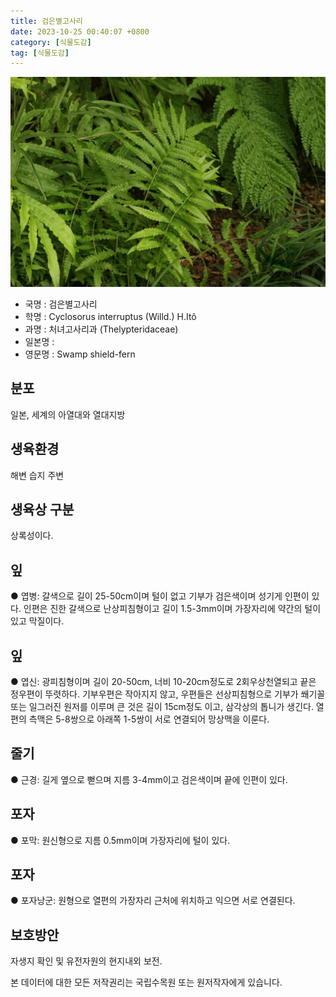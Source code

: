 ```yaml
---
title: 검은별고사리
date: 2023-10-25 00:40:07 +0800
category: [식물도감]
tag: [식물도감]
---
```




![검은별고사리](/assets/img/fileUpload/plants/basic/Davalliaceae/Thelypteris/23016/23016_1_th2.jpg)
- 국명 : 검은별고사리
- 학명 : Cyclosorus interruptus (Willd.) H.Itô
- 과명 : 처녀고사리과 (Thelypteridaceae)
- 일본명 : 
- 영문명 : Swamp shield-fern


## 분포
일본, 세계의 아열대와 열대지방
## 생육환경
해변 습지 주변
## 생육상 구분
상록성이다. 
## 잎
● 엽병: 갈색으로 길이 25-50cm이며 털이 없고 기부가 검은색이며 성기게 인편이 있다. 인편은 진한 갈색으로 난상피침형이고 길이 1.5-3mm이며 가장자리에 약간의 털이 있고 막질이다.
## 잎
● 엽신: 광피침형이며 길이 20-50cm, 너비 10-20cm정도로 2회우상천열되고 끝은 정우편이 뚜렷하다. 기부우편은 작아지지 않고, 우편들은 선상피침형으로 기부가 쐐기꼴 또는 일그러진 원저를 이루며 큰 것은 길이 15cm정도 이고, 삼각상의 톱니가 생긴다. 열편의 측맥은 5-8쌍으로 아래쪽 1-5쌍이 서로 연결되어 망상맥을 이룬다. 
## 줄기
● 근경: 길게 옆으로 뻗으며 지름 3-4mm이고 검은색이며 끝에 인편이 있다. 
## 포자
● 포막: 원신형으로 지름 0.5mm이며 가장자리에 털이 있다. 
## 포자
● 포자낭군: 원형으로 열편의 가장자리 근처에 위치하고 익으면 서로 연결된다. 
## 보호방안
자생지 확인 및 유전자원의 현지내외 보전.






본 데이터에 대한 모든 저작권리는 국립수목원 또는 원저작자에게 있습니다.
